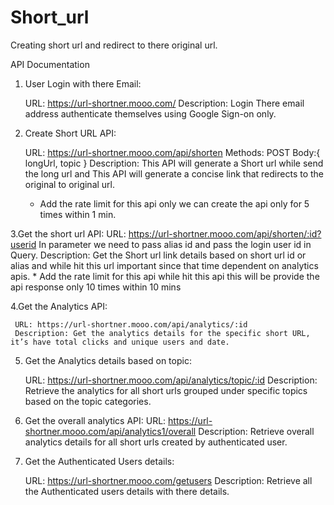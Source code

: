 # Short_url
Creating short url and redirect to there original url.

API Documentation

1. User Login with there Email:

    URL: https://url-shortner.mooo.com/
    Description: Login There email address authenticate themselves using Google Sign-on only.

2. Create Short URL API:

      URL: https://url-shortner.mooo.com/api/shorten
      Methods: POST
      Body:{
             longUrl,
             topic
          }
     Description: This API will generate a Short url while send the long url and This API will generate a concise link that redirects to the original to original url.
    * Add the rate limit for this api only we can create the api only for 5 times within 1 min.

3.Get the short url API:
    URL: https://url-shortner.mooo.com/api/shorten/:id?userid
     In parameter we need to pass alias id and pass the login user id in Query.
     Description: Get the Short url link details based on short url id or alias and while hit this url important since that time dependent on analytics apis. 
      * Add the rate limit for this api while hit this api this will be provide the api response only 10 times within 10 mins

4.Get the Analytics API:

     URL: https://url-shortner.mooo.com/api/analytics/:id
     Description: Get the analytics details for the specific short URL, it’s have total clicks and unique users and date.

5. Get the Analytics details based on topic:

    URL: https://url-shortner.mooo.com/api/analytics/topic/:id
    Description: Retrieve the analytics for all short urls grouped under specific topics based on the topic categories.


6. Get the overall analytics API:
    URL: https://url-shortner.mooo.com/api/analytics1/overall
    Description: Retrieve overall analytics details for all short urls created by authenticated user.


7. Get the Authenticated Users details:
  
    URL: https://url-shortner.mooo.com/getusers
    Description: Retrieve all the Authenticated users details with there details.



